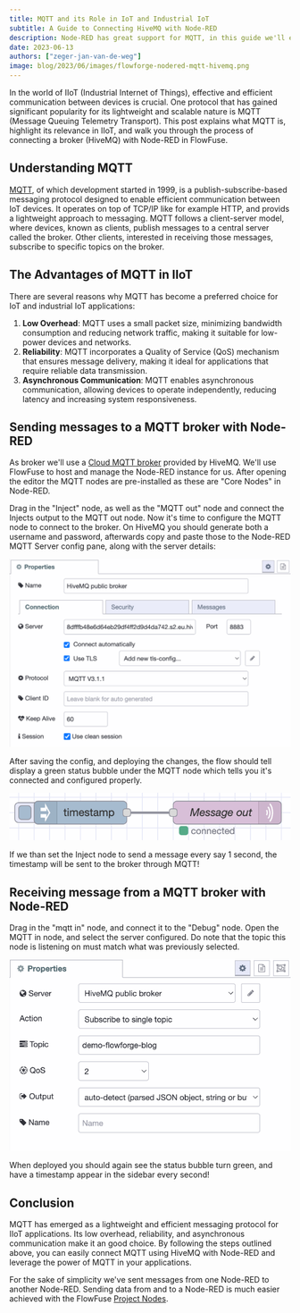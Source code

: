 ```yaml
---
title: MQTT and its Role in IoT and Industrial IoT
subtitle: A Guide to Connecting HiveMQ with Node-RED
description: Node-RED has great support for MQTT, in this guide we'll explain why that's fundamental for IoT and how to connect to a broker
date: 2023-06-13
authors: ["zeger-jan-van-de-weg"]
image: blog/2023/06/images/flowforge-nodered-mqtt-hivemq.png
---
```


In the world of IIoT (Industrial Internet of Things), effective and efficient communication between devices is crucial. One protocol that has gained significant popularity for its lightweight and scalable nature is MQTT (Message Queuing Telemetry Transport). This post explains what MQTT is, highlight its relevance in IIoT, and walk you through the process of connecting a broker (HiveMQ) with Node-RED in FlowFuse.

<!--more-->

## Understanding MQTT

[MQTT](https://en.wikipedia.org/wiki/MQTT), of which development started in 1999, is a publish-subscribe-based messaging protocol designed to enable efficient communication between IoT devices. It operates on top of TCP/IP like for example HTTP, and provids a lightweight approach to messaging. MQTT follows a client-server model, where devices, known as clients, publish messages to a central server called the broker. Other clients, interested in receiving those messages, subscribe to specific topics on the broker.

## The Advantages of MQTT in IIoT

There are several reasons why MQTT has become a preferred choice for IoT and industrial IoT applications:
1. **Low Overhead**: MQTT uses a small packet size, minimizing bandwidth consumption and reducing network traffic, making it suitable for low-power devices and networks.
1. **Reliability**: MQTT incorporates a Quality of Service (QoS) mechanism that ensures message delivery, making it ideal for applications that require reliable data transmission.
1. **Asynchronous Communication**: MQTT enables asynchronous communication, allowing devices to operate independently, reducing latency and increasing system responsiveness.

## Sending messages to a MQTT broker with Node-RED

As broker we'll use a [Cloud MQTT broker](https://www.hivemq.com/mqtt-cloud-broker/)
provided by HiveMQ. We'll use FlowFuse to host and manage the Node-RED instance for us. After opening the editor
the MQTT nodes are pre-installed as these are "Core Nodes" in Node-RED.

Drag in the "Inject" node, as well as the "MQTT out" node and connect the Injects output to the MQTT
out node. Now it's time to configure the MQTT node to connect to the broker. On HiveMQ you should generate both a username and password, afterwards copy and paste those to the Node-RED MQTT Server
config pane, along with the server details:

![Configure the MQTT broker in Node-RED](./images/node-red-config-mqtt-server.png "Configuring a MQTT broker in Node-RED")

After saving the config, and deploying the changes, the flow should tell display a green
status bubble under the MQTT node which tells you it's connected and configured properly.

![Connected MQTT node in Node-RED"](./images/connected-mqtt-node.png "Connected MQTT node in Node-RED")

If we than set the Inject node to send a message every say 1 second, the timestamp will be
sent to the broker through MQTT!

## Receiving message from a MQTT broker with Node-RED

Drag in the "mqtt in" node, and connect it to the "Debug" node.
Open the MQTT in node, and select the server configured. Do note that the topic
this node is listening on must match what was previously selected.

![Receiving MQTT messages in Node-RED](./images/mqtt-in-config-node-red.png "Receiving MQTT messages in Node-RED")

When deployed you should again see the status bubble turn green, and have a
timestamp appear in the sidebar every second!

## Conclusion

MQTT has emerged as a lightweight and efficient messaging protocol for IIoT applications. Its low overhead, reliability, and asynchronous communication make it an good choice. By following the steps outlined above, you can easily connect MQTT using HiveMQ with Node-RED and leverage the power of MQTT in your applications.

For the sake of simplicity we've sent messages from one Node-RED to another Node-RED.
Sending data from and to a Node-RED is much easier achieved with the FlowFuse
[Project Nodes](/docs/user/projectnodes/).